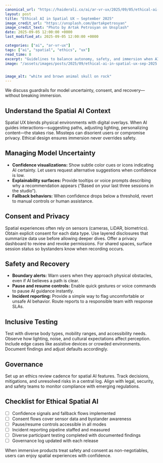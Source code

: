 ```yaml
---
canonical_url: "https://haiderali.co/ai/ar-vr-ux/2025/09/05/ethical-ai-in-spatial-ux-sep-2025/"
layout: post
title: "Ethical AI in Spatial UX — September 2025"
image_credit_url: "https://unsplash.com/@artakpetrosyan"
image_credit_text: "Photo by Artak Petrosyan on Unsplash"
date: 2025-09-05 12:00:00 +0000
last_modified_at: 2025-09-05 12:00:00 +0000

categories: ["ai", "ar-vr-ux"]
tags: ["ai", "spatial", "ethics", "ux"]
read_time: 8
excerpt: "Guidelines to balance autonomy, safety, and immersion when AI powers spatial experiences."
image: "/assets/images/posts/2025/09/ethical-ai-in-spatial-ux-sep-2025.jpg"


image_alt: "white and brown animal skull on rock"
---
```


We discuss guardrails for model uncertainty, consent, and recovery—without breaking immersion.

## Understand the Spatial AI Context

Spatial UX blends physical environments with digital overlays. When AI guides interactions—suggesting paths, adjusting lighting, personalizing content—the stakes rise. Missteps can disorient users or compromise privacy. Ethical design ensures immersion never overrides safety.

## Managing Model Uncertainty

- **Confidence visualizations:** Show subtle color cues or icons indicating AI certainty. Let users request alternative suggestions when confidence is low.
- **Explainability surfaces:** Provide tooltips or voice prompts describing why a recommendation appears (“Based on your last three sessions in the studio”).
- **Fallback behaviors:** When confidence drops below a threshold, revert to manual controls or human assistance.

## Consent and Privacy

Spatial experiences often rely on sensors (cameras, LiDAR, biometrics). Obtain explicit consent for each data type. Use layered disclosures that summarize data use before allowing deeper dives. Offer a privacy dashboard to review and revoke permissions. For shared spaces, surface session status so bystanders know when recording occurs.

## Safety and Recovery

- **Boundary alerts:** Warn users when they approach physical obstacles, even if AI believes a path is clear.
- **Pause and resume controls:** Enable quick gestures or voice commands to pause AI guidance instantly.
- **Incident reporting:** Provide a simple way to flag uncomfortable or unsafe AI behavior. Route reports to a responsible team with response SLAs.

## Inclusive Testing

Test with diverse body types, mobility ranges, and accessibility needs. Observe how lighting, noise, and cultural expectations affect perception. Include edge cases like assistive devices or crowded environments. Document findings and adjust defaults accordingly.

## Governance

Set up an ethics review cadence for spatial AI features. Track decisions, mitigations, and unresolved risks in a central log. Align with legal, security, and safety teams to monitor compliance with emerging regulations.

## Checklist for Ethical Spatial AI

- [ ] Confidence signals and fallback flows implemented
- [ ] Consent flows cover sensor data and bystander awareness
- [ ] Pause/resume controls accessible in all modes
- [ ] Incident reporting pipeline staffed and measured
- [ ] Diverse participant testing completed with documented findings
- [ ] Governance log updated with each release

When immersive products treat safety and consent as non-negotiables, users can enjoy spatial experiences with confidence.
